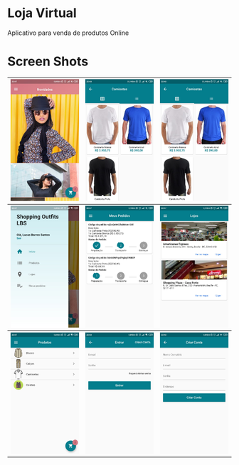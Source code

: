# Loja Virtual

Aplicativo para venda de produtos Online

# Screen Shots

<table style="width:100%">
  <tr>
    <th><img src="/lib/screeenshot/home_screen.jpeg" alt="Home" width="250"/></th>
    <th><img src="/lib/screeenshot/category_screen.jpeg" alt="Category" width="250"/></th> 
    <th><img src="/lib/screeenshot/category_screen.jpeg" alt="Category" width="250"/>
  </tr>
  <tr>
    <th><img src="/lib/screeenshot/custom_drawer.jpeg" alt="Drawer" width="250"/></th> 
    <th><img src="/lib/screeenshot/orders_tab.jpeg" alt="Orders" width="250"/></th> 
    <th><img src="/lib/screeenshot/place_screen.jpeg" alt="Place" width="250"/></th> 
  </tr>
  <tr>
    <th><img src="/lib/screeenshot/products_tab.jpeg" alt="Products" width="250"/></th>
    <th><img src="/lib/screeenshot/login.jpeg" alt="Login" width="250"/></th> 
    <th><img src="/lib/screeenshot/signup_screen.jpeg" alt="Signup" width="250"/></th> 
  </tr>
</table>
